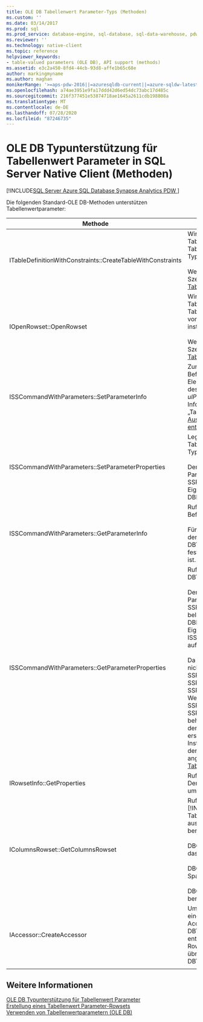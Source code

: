 ```yaml
---
title: OLE DB Tabellenwert Parameter-Typs (Methoden)
ms.custom: ''
ms.date: 03/14/2017
ms.prod: sql
ms.prod_service: database-engine, sql-database, sql-data-warehouse, pdw
ms.reviewer: ''
ms.technology: native-client
ms.topic: reference
helpviewer_keywords:
- table-valued parameters (OLE DB), API support (methods)
ms.assetid: e3c2a450-8fd4-44cb-93d8-affe1b65c68e
author: markingmyname
ms.author: maghan
monikerRange: '>=aps-pdw-2016||=azuresqldb-current||=azure-sqldw-latest||>=sql-server-2016||=sqlallproducts-allversions||>=sql-server-linux-2017||=azuresqldb-mi-current'
ms.openlocfilehash: a74ae3951e9fa17ddd42d6ed54dc73abc17d485c
ms.sourcegitcommit: 216f377451e53874718ae1645a2611cdb198808a
ms.translationtype: MT
ms.contentlocale: de-DE
ms.lasthandoff: 07/28/2020
ms.locfileid: "87246735"
---
```

# <a name="ole-db-table-valued-parameter-type-support-in-sql-server-native-client-methods"></a>OLE DB Typunterstützung für Tabellenwert Parameter in SQL Server Native Client (Methoden)
[!INCLUDE[SQL Server Azure SQL Database Synapse Analytics PDW ](../../includes/applies-to-version/sql-asdb-asdbmi-asa-pdw.md)]

  Die folgenden Standard-OLE DB-Methoden unterstützen Tabellenwertparameter:  
  
|Methode|Tabellenwertparameter-Unterstützung|  
|------------|-------------------------------------|  
|ITableDefinitionWithConstraints::CreateTableWithConstraints|Wird verwendet, wenn Sie den Typ des Tabellenwertparameters kennen und ein Tabellenwertparameter-Rowsetobjekt anhand der Typinformation instanziieren möchten.<br /><br /> Weitere Informationen finden Sie unter „Statisches Szenario“ im Artikel [Rowsetobjekte für Tabellenwertparameter](../../relational-databases/native-client-ole-db-table-valued-parameters/table-valued-parameter-rowset-creation.md).|  
|IOpenRowset::OpenRowset|Wird verwendet, wenn Sie den Typ eines Tabellenwertparameters nicht kennen und ein Tabellenwertparameter-Rowsetobjekt anhand der vom Server abgerufenen Metadateninformationen instanziieren möchten.<br /><br /> Weitere Informationen finden Sie unter „Dynamisches Szenario“ im Artikel [Rowsetobjekte für Tabellenwertparameter](../../relational-databases/native-client-ole-db-table-valued-parameters/table-valued-parameter-rowset-creation.md).|  
|ISSCommandWithParameters::SetParameterInfo|Zur Bezeichnung eines Tabellenwert-Befehlsparameters gibt der Consumer im *pwszName*-Element der DBPARAMBINDINFO-Struktur den Typ des Parameters als „table“ oder DBTYPE_TABLE an. *ulParamSize* ist auf ~0 festgelegt. Weitere Informationen finden Sie unter „Tabellenwertparameter-Spezifikation“ im Artikel [Ausführen von Befehlen, die Tabellenwertparameter enthalten](../../relational-databases/native-client-ole-db-table-valued-parameters/executing-commands-containing-table-valued-parameters.md).|  
|ISSCommandWithParameters::SetParameterProperties|Legt spezielle Eigenschaften für Tabellenwertparameter fest, z. B. Schemaname, Typname, Spaltenreihenfolge und Standardspalten.<br /><br /> Der Consumer gibt die Ordnungszahl des Parameterwerts unter *iOrdinal* in der SSPARAMPROPS-Struktur an. Die angeforderte Eigenschaftengruppe ist DBPROPSET_SQLSERVERPARAMETER.|  
|ISSCommandWithParameters::GetParameterInfo|Ruft die Typen aller Parameter zu einem angegebenen Befehl ab.<br /><br /> Für Tabellenwertparameter verfügt das *wType*-Feld in der DBPARAMINFO-Struktur über den Typ DBTYPE_TABLE. Das *ulParamSize*-Feld wird auf ~0 festgelegt, um anzugeben, dass die Länge unbekannt ist.|  
|ISSCommandWithParameters::GetParameterProperties|Ruft weitere Typinformationen für Parameter des DBTYPE_TABLE-Typs ab.<br /><br /> Der Consumer gibt die Ordnungszahl des Parameterwerts im *iOrdinal*-Element der SSPARAMPROPS-Struktur an. Der Consumer kann beliebige Eigenschaften der DBPROPSET_SQLSERVERPARAMETER-Eigenschaftengruppe anfordern, die unter ISSCommandWithParameters::SetParameterProperties aufgeführt sind.<br /><br /> Da der Consumer den Tabellenwertparameter-Typ nicht kennt, muss der Anbieter für SSPROP_PARAM_TYPE_TYPENAME, SSPROP_PARAM_TYPE_SCHEMANAME und SSPROP_PARAM_TYPE_CATALOGNAME die korrekten Werte festlegen. Die übrigen Eigenschaften, SSPROP_PARAM_TABLE_DEFAULT_COLUMNS und SSPROP_PARAM_TABLE_COLUMN_SORT_ORDER, behalten ihre Standardwerte. Nachdem der Consumer den Tabellenwertparameter-Typnamen erkannt hat, erstellt er mithilfe von IOpenRowset::OpenRowset eine Instanz dieses Tabellenwertparameters. Dabei wird der Name des Tabellenwertparameter-Typs angegeben. Weitere Informationen finden Sie unter [Tabellenwertparameter-Typermittlung](../../relational-databases/native-client-ole-db-table-valued-parameters/table-valued-parameter-type-discovery.md).|  
|IRowsetInfo::GetProperties|Ruft Tabellenwertparameter-Rowseteigenschaften ab. Der Consumer kann diese Eigenschaften verwenden, um Bindungen optimal einzurichten.|  
|IColumnsRowset::GetColumnsRowset|Ruft Metadateninformationen zu einer [!INCLUDE[ssNoVersion](../../includes/ssnoversion-md.md)]-Tabelle ab. Für Tabellenwertparameter stellt diese Schnittstelle ausführliche Metadateninformationen über jede Spalte bereit, darunter:<br /><br /> DBCOLUMN_FLAGS gibt die NULL-Zulässigkeit durch das DBCOLUMNFLAGS_ISNULLABLE-Bit an.<br /><br /> DBCOLUMN_ISUNIQUE gibt an, ob es sich bei der Spalte um eine Identitätsspalte handelt.<br /><br /> DBCOLUMN_COMPUTEMODE gibt an, ob die Spalte berechnet wird.|  
|IAccessor::CreateAccessor|Um ein Tabellenwertparameter-Rowsetobjekt an einen Befehlsparameter zu binden, erstellen Sie einen Accessor. Für das *wType*-Element wird dabei DBTYPE_TABLE festgelegt. Die DBOBJECT-Struktur enthält IID_IRowset oder eine beliebige andere gültige Rowsetobjekt-Schnittstelle im *iid*-Element. Die übrigen Felder werden ähnlich behandelt wie DBTYPE_IUNKNOWN.|  
|||

## <a name="see-also"></a>Weitere Informationen  
 [OLE DB Typunterstützung für Tabellenwert Parameter](../../relational-databases/native-client-ole-db-table-valued-parameters/ole-db-table-valued-parameter-type-support.md)   
 [Erstellung eines Tabellenwert Parameter-Rowsets](../../relational-databases/native-client-ole-db-table-valued-parameters/table-valued-parameter-rowset-creation.md)   
 [Verwenden von Tabellenwertparametern &#40;OLE DB&#41;](../../relational-databases/native-client-ole-db-how-to/use-table-valued-parameters-ole-db.md)  
  
  
